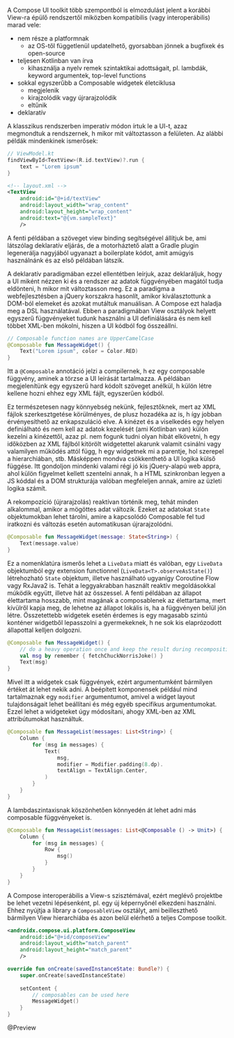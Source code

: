 A Compose UI toolkit több szempontból is elmozdulást jelent a korábbi View-ra épülő rendszertől miközben kompatibilis (vagy interoperábilis) marad vele:

* nem része a platformnak
    * az OS-től függetlenül updatelhető, gyorsabban jönnek a bugfixek és open-source
* teljesen Kotlinban van írva
    * kihasználja a nyelv remek szintaktikai adottságait, pl. lambdák, keyword argumentek, top-level functions
* sokkal egyszerűbb a Composable widgetek életciklusa
    * megjelenik
    * kirajzolódik vagy újrarajzolódik
    * eltűnik
* deklaratív

A klasszikus rendszerben imperatív módon írtuk le a UI-t, azaz megmondtuk a rendszernek, h mikor mit változtasson a felületen. Az alábbi példák mindenkinek ismerősek:

```kotlin
// ViewModel.kt
findViewById<TextView>(R.id.textView)?.run {
    text = "Lorem ipsum"
}
```

```xml
<!-- layout.xml -->
<TextView 
    android:id="@+id/textView"
    android:layout_width="wrap_content"
    android:layout_height="wrap_content"
    android:text="@{vm.sampleText}"
    />
```

A fenti példában a szöveget view binding segítségével állítjuk be, ami látszólag deklaratív eljárás, de a motorháztető alatt a Gradle plugin legenerálja
nagyjából ugyanazt a boilerplate kódot, amit amúgyis használnánk és az első példában látszik. 

A deklaratív paradigmában ezzel ellentétben leírjuk, azaz deklaráljuk, hogy a UI miként nézzen ki és a rendszer az adatok függvényében magától tudja 
eldönteni, h mikor mit változtasson meg. Ez a paradigma a webfejlesztésben a jQuery korszakra hasonlít, amikor kiválasztottunk a DOM-ból elemeket és 
azokat mutáltuk manuálisan. A Compose ezt haladja meg a DSL használatával. Ebben a paradigmában View osztályok helyett egyszerű függvényeket tudunk 
használni a UI definiálására és nem kell többet XML-ben mókolni, hiszen a UI kódból fog összeállni.

```kotlin
// Composable function names are UpperCamelCase
@Composable fun MessageWidget() {
    Text("Lorem ipsum", color = Color.RED)
}
```

Itt a `@Composable` annotáció jelzi a compilernek, h ez egy composable függvény, aminek a törzse a UI leírását tartalmazza. A példában megjelenítünk egy
egyszerű hard kódolt szöveget anélkül, h külön létre kellene hozni ehhez egy XML fájlt, egyszerűen kódból.

Ez természetesen nagy könnyebség nekünk, fejlesztőknek, mert az XML fájlok szerkesztgetése körülményes, de plusz hozadéka az is, h így jobban érvényesíthető
az enkapszuláció elve. A kinézet és a viselkedés egy helyen definiálható és nem kell az adatok kezelését (ami Kotlinban van) külön kezelni a kinézettől, 
azaz pl. nem fogunk tudni olyan hibát elkövetni, h egy időközben az XML fájlból kitörölt widgetettel akarunk valamit csinálni vagy valamilyen működés
attól függ, h egy widgetnek mi a parentje, hol szerepel a hierarchiában, stb. Másképpen mondva csökkenthető a UI logika külső függése.
Itt gondoljon mindenki valami régi jó kis jQuery-alapú web appra, ahol külön figyelmet kellett szentelni annak, h a HTML szinkronban legyen a JS kóddal 
és a DOM strukturája valóban megfeleljen annak, amire az üzleti logika számít.

A rekompozíció (újrarajzolás) reaktívan történik meg, tehát minden alkalommal, amikor a mögöttes adat változik. Ezeket az adatokat `State` objektumokban
lehet tárolni, amire a kapcsolódó Composable fel tud iratkozni és változás esetén automatikusan újrarajzolódni.

```kotlin
@Composable fun MessageWidget(message: State<String>) {
    Text(message.value)
}
```

Ez a nomenklatúra ismerős lehet a `LiveData` miatt és valóban, egy `LiveData` objektumból egy extension functionnel (`LiveData<T>.observeAsState()`)
létrehozható `State` objektum, illetve használható ugyanígy Coroutine Flow vagy RxJava2 is. Tehát a leggyakrabban használt reaktív megoldásokkal
múködik együtt, illetve hát az összessel.
A fenti példában az állapot élettartama hosszabb, mint magának a composablenek az élettartama, mert kívülről kapja meg, de lehetne az állapot lokális is, 
ha a függvényen belül jön létre. Összetettebb widgetek esetén érdemes is egy magasabb szintú konténer widgetből lepasszolni a gyermekeknek, h ne
sok kis elaprózodott állapottal kelljen dolgozni.

```kotlin
@Composable fun MessageWidget() {
    // do a heavy operation once and keep the result during recompositions
    val msg by remember { fetchChuckNorrisJoke() }
    Text(msg)
}
```

Mivel itt a widgetek csak függvények, ezért argumentumként bármilyen értéket át lehet nekik adni. A beépített komponensek például mind tartalmaznak
egy `modifier` argumentumot, amivel a widget layout tulajdonságait lehet beállítani és még egyéb specifikus argumentumokat. Ezzel lehet a widgeteket
úgy módosítani, ahogy XML-ben az XML attribútumokat használtuk.

```kotlin
@Composable fun MessageList(messages: List<String>) {
    Column {
        for (msg in messages) {
            Text(
                msg, 
                modifier = Modifier.padding(8.dp).
                textAlign = TextAlign.Center,
            )
        }
    }
}
```

A lambdaszintaxisnak köszönhetően könnyedén át lehet adni más composable függvényeket is.

```kotlin
@Composable fun MessageList(messages: List<@Composable () -> Unit>) {
    Column {
        for (msg in messages) {
            Row {
                msg()
            }
        }
    }
}
```

A Compose interoperábilis a View-s szisztémával, ezért meglévő projektbe be lehet vezetni lépésenként, pl. egy új képernyőnél elkezdeni használni.
Ehhez nyújtja a library a `ComposableView` osztályt, ami beilleszthető bármilyen View hierarchiába és azon belül elérhető a teljes Compose toolkit.


```xml
<androidx.compose.ui.platform.ComposeView 
    android:id="@+id/composeView"
    android:layout_width="match_parent"
    android:layout_height="match_parent"
    />
```

```kotlin
override fun onCreate(savedInstanceState: Bundle?) {
    super.onCreate(savedInstanceState)
    
    setContent {
        // composables can be used here
        MessageWidget()
    }
}
```

@Preview

